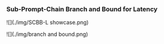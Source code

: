 ### Sub-Prompt-Chain Branch and Bound for Latency

![](./img/SCBB-L showcase.png) 



![](./img/branch and bound.png)